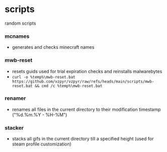 # scripts
random scripts

### mcnames
- generates and checks minecraft names
### mwb-reset
- resets guids used for trial expiration checks and reinstalls malwarebytes
- `curl -o %temp%\mwb-reset.bat https://github.com/vzpyr/vzpyr/raw/refs/heads/main/scripts/mwb-reset.bat && cmd /c %temp%\mwb-reset.bat`
### renamer
- renames all files in the current directory to their modification timestamp ("%d.%m.%Y - %H-%M")
### stacker
- stacks all gifs in the current directory till a specified height (used for steam profile customization)
